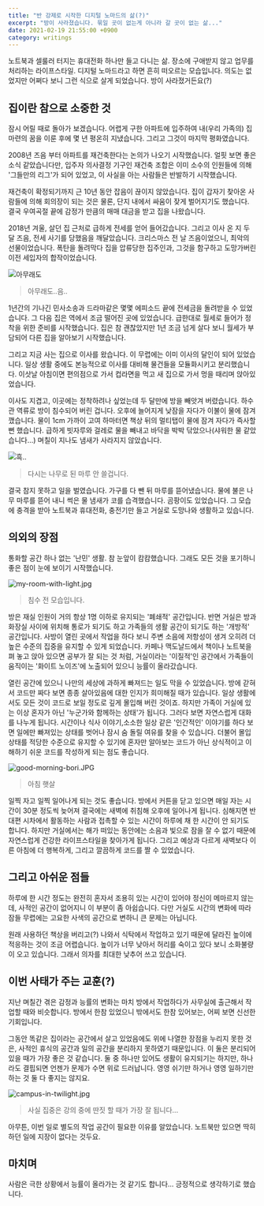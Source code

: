 ```yaml
---
title: "반 강제로 시작한 디지털 노마드의 삶(?)"
excerpt: "방이 사라졌습니다. 묶일 곳이 없는게 아니라 갈 곳이 없는 삶..."
date: 2021-02-19 21:55:00 +0900
category: writings
---
```


노트북과 셀룰러 터지는 휴대전화 하나만 들고 다니는 삶. 장소에 구애받지 않고 업무를 처리하는 라이프스타일. 디지털 노마드라고 하면 흔히 떠오르는 모습입니다. 의도는 없었지만 어쩌다 보니 그런 식으로 살게 되었습니다. 방이 사라졌거든요(?)

## 집이란 참으로 소중한 것

잠시 어릴 때로 돌아가 보겠습니다. 어렵게 구한 아파트에 입주하여 내(우리 가족의) 집 마련의 꿈을 이룬 후에 몇 년 평온히 지냈습니다. 그리고 그것이 마지막 평화였습니다.

2008년 즈음 부터 아파트를 재건축한다는 논의가 나오기 시작했습니다. 얼핏 보면 좋은 소식 같았습니다만, 입주자 의사결정 기구인 재건축 조합은 이미 소수의 인원들에 의해 '그들만의 리그'가 되어 있었고, 이 사실을 아는 사람들은 반발하기 시작했습니다.

재건축이 확정되기까지 근 10년 동안 잡음이 끊이지 않았습니다. 집이 갑자기 찾아온 사람들에 의해 회의장이 되는 것은 물론, 단지 내에서 싸움이 잦게 벌어지기도 했습니다. 결국 우여곡절 끝에 감정가 만큼의 매매 대금을 받고 집을 나왔습니다.

2018년 겨울, 살던 집 근처로 급하게 전세를 얻어 들어갔습니다. 그리고 이사 온 지 두 달 즈음, 전세 사기를 당했음을 깨달았습니다. 크리스마스 전 날 즈음이었으니, 최악의 선물이었습니다. 폭탄을 돌려막다 집을 압류당한 집주인과, 그것을 함구하고 도망가버린 이전 세입자의 합작이었습니다.

![아무래도](/assets/images/CDY9Jmu.jpg)
> 아무래도..음..

1년간의 기나긴 민사소송과 드라마같은 몇몇 에피소드 끝에 전세금을 돌려받을 수 있었습니다. 그 다음 집은 역에서 조금 떨어진 곳에 있었습니다. 급한대로 월세로 들어가 정착을 위한 준비를 시작했습니다. 집은 참 괜찮았지만 1년 조금 넘게 살다 보니 월세가 부담되어 다른 집을 알아보기 시작했습니다.

그리고 지금 사는 집으로 이사를 왔습니다. 이 무렵에는 이미 이사의 달인이 되어 있었습니다. 일상 생활 중에도 본능적으로 이사를 대비해 물건들을 모듈화시키고 분리했습니다. 이삿날 아침이면 편의점으로 가서 컵라면을 먹고 새 집으로 가서 멍을 때리며 앉아있었습니다.

이사도 지겹고, 이곳에는 정착하려나 싶었는데 두 달만에 방을 빼앗겨 버렸습니다. 하수관 역류로 방이 침수되어 버린 겁니다. 오후에 늘어지게 낮잠을 자다가 이불이 물에 잠겨 깼습니다. 물이 1cm 가까이 고여 하마터면 책상 뒤의 멀티탭이 물에 잠겨 자다가 즉사할 뻔 했습니다. 급하게 빗자루와 걸레로 물을 빼내고 바닥을 박박 닦았으나(샤워한 물 같았습니다...) 며칠이 지나도 냄새가 사라지지 않았습니다.

![흑..](/assets/images/CXSzZzc.jpg)
> 다시는 나무로 된 마루 안 쓸겁니다.

결국 참지 못하고 일을 벌였습니다. 가구를 다 뺀 뒤 마루를 뜯어냈습니다. 물에 불은 나무 마루를 뜯어 내니 썩은 물 냄새가 코를 습격했습니다. 곰팡이도 있었습니다. 그 모습에 충격을 받아 노트북과 휴대전화, 충전기만 들고 거실로 도망나와 생활하고 있습니다.

## 의외의 장점

통화할 공간 하나 없는 '난민' 생활. 참 눈앞이 캄캄했습니다. 그래도 모든 것을 포기하니 좋은 점이 눈에 보이기 시작했습니다.

![my-room-with-light.jpg](/assets/images/ogw8XKB.jpg)
> 침수 전 모습입니다.

방은 재실 인원이 거의 항상 1명 이하로 유지되는 '폐쇄적' 공간입니다. 반면 거실은 방과 화장실 사이에 위치해 통로가 되기도 하고 가족들의 생활 공간이 되기도 하는 '개방적' 공간입니다. 사방이 열린 곳에서 작업을 하다 보니 주변 소음에 저항성이 생겨 오히려 더 높은 수준의 집중을 유지할 수 있게 되었습니다. 카페나 맥도날드에서 책이나 노트북을 펴 놓고 앉아 있으면 공부가 잘 되는 것 처럼, 거실이라는 '이질적'인 공간에서 가족들이 움직이는 '화이트 노이즈'에 노출되어 있으니 능률이 올라갔습니다.

열린 공간에 있으니 나만의 세상에 과하게 빠져드는 일도 막을 수 있었습니다. 방에 갇혀서 코드만 짜다 보면 종종 살아있음에 대한 인지가 희미해질 때가 있습니다. 일상 생활에서도 모든 것이 코드로 보일 정도로 깊게 몰입해 버린 것이죠. 하지만 가족이 거실에 있는 이상 혼자가 아닌 '누군가와 함께하는 상태'가 됩니다. 그러다 보면 자연스럽게 대화를 나누게 됩니다. 시간이나 식사 이야기,소소한 일상 같은 '인간적인' 이야기를 하다 보면 일에만 빠져있는 상태를 벗어나 잠시 숨 돌릴 여유를 찾을 수 있습니다. 더불어 몰입 상태를 적당한 수준으로 유지할 수 있기에 혼자만 알아보는 코드가 아닌 상식적이고 이해하기 쉬운 코드를 작성하게 되는 점도 좋습니다.

![good-morning-bori.JPG](/assets/images/HuUjVOy.jpg)
> 아침 햇살

일찍 자고 일찍 일어나게 되는 것도 좋습니다. 방에서 커튼을 닫고 있으면 매일 자는 시간이 30분 정도씩 늦어져 결국에는 새벽에 취침해 오후에 일어나게 됩니다. 심해지면 반대편 시차에서 활동하는 사람과 접촉할 수 있는 시간이 하루에 채 한 시간이 안 되기도 합니다. 하지만 거실에서는 해가 떠있는 동안에는 소음과 빛으로 잠을 잘 수 없기 때문에 자연스럽게 건강한 라이프스타일을 찾아가게 됩니다. 그리고 예상과 다르게 새벽보다 이른 아침에 더 행복하게, 그리고 깔끔하게 코드를 짤 수 있었습니다.

## 그리고 아쉬운 점들

하루에 한 시간 정도는 완전히 혼자서 조용히 있는 시간이 있어야 정신이 메마르지 않는데, 사적인 공간이 없어지니 이 부분이 좀 아쉽습니다. 다만 거실도 시간의 변화에 따라 잠들 무렵에는 고요한 사색의 공간으로 변하니 큰 문제는 아닙니다.

원래 사용하던 책상을 버리고(?) 나와서 식탁에서 작업하고 있기 때문에 달라진 높이에 적응하는 것이 조금 어렵습니다. 높이가 너무 낮아서 허리를 숙이고 있다 보니 소화불량이 오고 있습니다. 그래서 의자를 최대한 낮추어 쓰고 있습니다.

## 이번 사태가 주는 교훈(?)

지난 며칠간 겪은 감정과 능률의 변화는 마치 방에서 작업하다가 사무실에 출근해서 작업할 때와 비슷합니다. 방에서 한참 있었으니 밖에서도 한참 있어보는, 어찌 보면 신선한 기회입니다.

그동안 똑같은 집이라는 공간에서 살고 있었음에도 위에 나열한 장점을 누리지 못한 것은, 사적인 휴식의 공간과 일의 공간을 분리하지 못하였기 때문입니다. 이 둘은 분리되어 있을 때가 가장 좋은 것 같습니다. 둘 중 하나만 있어도 생활이 유지되기는 하지만, 하나라도 결핍되면 언젠가 문제가 수면 위로 드러납니다. 영영 쉬기만 하거나 영영 일하기만 하는 것 둘 다 좋지는 않지요.

![campus-in-twilight.jpg](/assets/images/svAjMz9.jpg)
> 사실 집중은 강의 중에 딴짓 할 때가 가장 잘 됩니다...

아무튼, 이번 일로 별도의 작업 공간이 필요한 이유를 알았습니다. 노트북만 있으면 딱히 하던 일에 지장이 없다는 것두요.

## 마치며

사람은 극한 상황에서 능률이 올라가는 것 같기도 합니다... 긍정적으로 생각하기로 했습니다.

